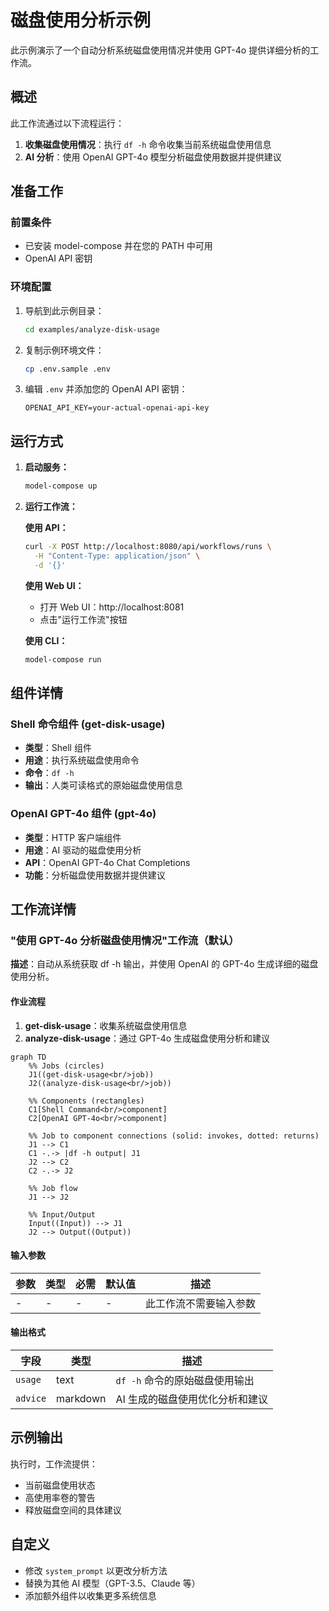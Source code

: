 # 磁盘使用分析示例

此示例演示了一个自动分析系统磁盘使用情况并使用 GPT-4o 提供详细分析的工作流。

## 概述

此工作流通过以下流程运行：

1. **收集磁盘使用情况**：执行 `df -h` 命令收集当前系统磁盘使用信息
2. **AI 分析**：使用 OpenAI GPT-4o 模型分析磁盘使用数据并提供建议

## 准备工作

### 前置条件

- 已安装 model-compose 并在您的 PATH 中可用
- OpenAI API 密钥

### 环境配置

1. 导航到此示例目录：
   ```bash
   cd examples/analyze-disk-usage
   ```

2. 复制示例环境文件：
   ```bash
   cp .env.sample .env
   ```

3. 编辑 `.env` 并添加您的 OpenAI API 密钥：
   ```env
   OPENAI_API_KEY=your-actual-openai-api-key
   ```

## 运行方式

1. **启动服务：**
   ```bash
   model-compose up
   ```

2. **运行工作流：**

   **使用 API：**
   ```bash
   curl -X POST http://localhost:8080/api/workflows/runs \
     -H "Content-Type: application/json" \
     -d '{}'
   ```

   **使用 Web UI：**
   - 打开 Web UI：http://localhost:8081
   - 点击"运行工作流"按钮

   **使用 CLI：**
   ```bash
   model-compose run
   ```

## 组件详情

### Shell 命令组件 (get-disk-usage)
- **类型**：Shell 组件
- **用途**：执行系统磁盘使用命令
- **命令**：`df -h`
- **输出**：人类可读格式的原始磁盘使用信息

### OpenAI GPT-4o 组件 (gpt-4o)
- **类型**：HTTP 客户端组件
- **用途**：AI 驱动的磁盘使用分析
- **API**：OpenAI GPT-4o Chat Completions
- **功能**：分析磁盘使用数据并提供建议

## 工作流详情

### "使用 GPT-4o 分析磁盘使用情况"工作流（默认）

**描述**：自动从系统获取 df -h 输出，并使用 OpenAI 的 GPT-4o 生成详细的磁盘使用分析。

#### 作业流程

1. **get-disk-usage**：收集系统磁盘使用信息
2. **analyze-disk-usage**：通过 GPT-4o 生成磁盘使用分析和建议

```mermaid
graph TD
    %% Jobs (circles)
    J1((get-disk-usage<br/>job))
    J2((analyze-disk-usage<br/>job))

    %% Components (rectangles)
    C1[Shell Command<br/>component]
    C2[OpenAI GPT-4o<br/>component]

    %% Job to component connections (solid: invokes, dotted: returns)
    J1 --> C1
    C1 -.-> |df -h output| J1
    J2 --> C2
    C2 -.-> J2

    %% Job flow
    J1 --> J2

    %% Input/Output
    Input((Input)) --> J1
    J2 --> Output((Output))
```

#### 输入参数

| 参数 | 类型 | 必需 | 默认值 | 描述 |
|-----------|------|----------|---------|-------------|
| - | - | - | - | 此工作流不需要输入参数 |

#### 输出格式

| 字段 | 类型 | 描述 |
|-------|------|-------------|
| `usage` | text | `df -h` 命令的原始磁盘使用输出 |
| `advice` | markdown | AI 生成的磁盘使用优化分析和建议 |

## 示例输出

执行时，工作流提供：

- 当前磁盘使用状态
- 高使用率卷的警告
- 释放磁盘空间的具体建议

## 自定义

- 修改 `system_prompt` 以更改分析方法
- 替换为其他 AI 模型（GPT-3.5、Claude 等）
- 添加额外组件以收集更多系统信息
